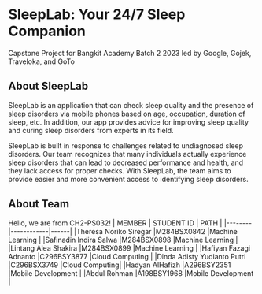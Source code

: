 # SleepLab: Your 24/7 Sleep Companion
Capstone Project for Bangkit Academy Batch 2 2023 led by Google, Gojek, Traveloka, and GoTo

## About SleepLab
SleepLab is an application that can check sleep quality and the presence of sleep disorders via mobile phones based on age, occupation, duration of sleep, etc. In addition, our app provides advice for improving sleep quality and curing sleep disorders from experts in its field.

SleepLab is built in response to challenges related to undiagnosed sleep disorders. Our team recognizes that many individuals actually experience sleep disorders that can lead to decreased performance and health, and they lack access for proper checks. With SleepLab, the team aims to provide easier and more convenient access to identifying sleep disorders.

## About Team
Hello, we are from CH2-PS032! 
| MEMBER | STUDENT ID | PATH |
|--------|------------|------|
|Theresa Noriko Siregar |M284BSX0842 |Machine Learning |
|Safinadin Indira Salwa |M284BSX0898 |Machine Learning |
|Lintang Alea Shakira   |M284BSX0899 |Machine Learning |
|Hafiyan Fazagi Adnanto |C296BSY3877 |Cloud Computing |
|Dinda Adisty Yudianto Putri |C296BSX3749  |Cloud Computing|
|Hadyan AlHafizh |A296BSY2351  |Mobile Development |
|Abdul Rohman |A198BSY1968  |Mobile Development |

